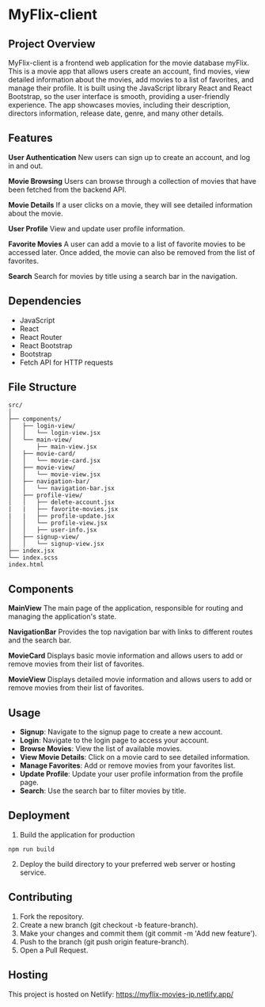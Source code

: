 # MyFlix-client

## Project Overview
MyFlix-client is a frontend web application for the movie database myFlix. This is a movie app that allows users create an account, find movies, view detailed information about the movies, add movies to a list of favorites, and manage their profile. It is built using the JavaScript library React and React Bootstrap, so the user interface is smooth, providing a user-friendly experience. The app showcases movies, including their description, directors information, release date, genre, and many other details.

## Features

**User Authentication**
New users can sign up to create an account, and log in and out.

**Movie Browsing**
Users can browse through a collection of movies that have been fetched from the backend API. 

**Movie Details**
If a user clicks on a movie, they will see detailed information about the movie.

**User Profile**
View and update user profile information.

**Favorite Movies**
A user can add a movie to a list of favorite movies to be accessed later. Once added, the movie can also be removed from the list of favorites.

**Search**
Search for movies by title using a search bar in the navigation.

## Dependencies
- JavaScript
- React
- React Router
- React Bootstrap
- Bootstrap
- Fetch API for HTTP requests

## File Structure
````
src/
│
├── components/
│   ├── login-view/
│   │   └── login-view.jsx
│   └── main-view/
│       ├── main-view.jsx
│   ├── movie-card/
│   │   └── movie-card.jsx
│   ├── movie-view/
│   │   └── movie-view.jsx
│   ├── navigation-bar/
│   │   └── navigation-bar.jsx
│   ├── profile-view/
│   │   ├── delete-account.jsx
|   |   ├── favorite-movies.jsx
|   |   ├── profile-update.jsx
│   │   └── profile-view.jsx
│   │   ├── user-info.jsx
│   ├── signup-view/
│   │   └── signup-view.jsx
├── index.jsx
└── index.scss
index.html
````

## Components
**MainView**
The main page of the application, responsible for routing and managing the application's state.

**NavigationBar**
Provides the top navigation bar with links to different routes and the search bar.

**MovieCard**
Displays basic movie information and allows users to add or remove movies from their list of favorites.

**MovieView**
Displays detailed movie information and allows users to add or remove movies from their list of favorites.

## Usage
- **Signup**: Navigate to the signup page to create a new account.
- **Login**: Navigate to the login page to access your account.
- **Browse Movies**: View the list of available movies.
- **View Movie Details**: Click on a movie card to see detailed information.
- **Manage Favorites**: Add or remove movies from your favorites list.
- **Update Profile**: Update your user profile information from the profile page.
- **Search**: Use the search bar to filter movies by title.

## Deployment
1. Build the application for production
````
npm run build
````
2. Deploy the build directory to your preferred web server or hosting service.

## Contributing
1. Fork the repository.
2. Create a new branch (git checkout -b feature-branch).
3. Make your changes and commit them (git commit -m 'Add new feature').
4. Push to the branch (git push origin feature-branch).
5. Open a Pull Request.

## Hosting
This project is hosted on Netlify: https://myflix-movies-jp.netlify.app/
